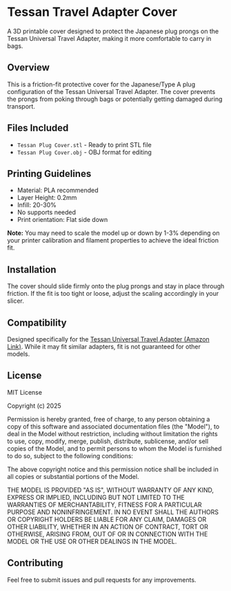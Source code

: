 # Tessan Travel Adapter Cover
A 3D printable cover designed to protect the Japanese plug prongs on the Tessan Universal Travel Adapter, making it more comfortable to carry in bags.

## Overview
This is a friction-fit protective cover for the Japanese/Type A plug configuration of the Tessan Universal Travel Adapter. The cover prevents the prongs from poking through bags or potentially getting damaged during transport.

## Files Included
- `Tessan Plug Cover.stl` - Ready to print STL file
- `Tessan Plug Cover.obj` - OBJ format for editing

## Printing Guidelines
- Material: PLA recommended
- Layer Height: 0.2mm
- Infill: 20-30%
- No supports needed
- Print orientation: Flat side down

**Note:** You may need to scale the model up or down by 1-3% depending on your printer calibration and filament properties to achieve the ideal friction fit.


## Installation
The cover should slide firmly onto the plug prongs and stay in place through friction. If the fit is too tight or loose, adjust the scaling accordingly in your slicer.

## Compatibility
Designed specifically for the [Tessan Universal Travel Adapter (Amazon Link)](https://www.amazon.com/dp/B0D3Q3JJJX/). While it may fit similar adapters, fit is not guaranteed for other models.

## License
MIT License

Copyright (c) 2025

Permission is hereby granted, free of charge, to any person obtaining a copy of this software and associated documentation files (the "Model"), to deal in the Model without restriction, including without limitation the rights to use, copy, modify, merge, publish, distribute, sublicense, and/or sell copies of the Model, and to permit persons to whom the Model is furnished to do so, subject to the following conditions:

The above copyright notice and this permission notice shall be included in all copies or substantial portions of the Model.

THE MODEL IS PROVIDED "AS IS", WITHOUT WARRANTY OF ANY KIND, EXPRESS OR IMPLIED, INCLUDING BUT NOT LIMITED TO THE WARRANTIES OF MERCHANTABILITY, FITNESS FOR A PARTICULAR PURPOSE AND NONINFRINGEMENT. IN NO EVENT SHALL THE AUTHORS OR COPYRIGHT HOLDERS BE LIABLE FOR ANY CLAIM, DAMAGES OR OTHER LIABILITY, WHETHER IN AN ACTION OF CONTRACT, TORT OR OTHERWISE, ARISING FROM, OUT OF OR IN CONNECTION WITH THE MODEL OR THE USE OR OTHER DEALINGS IN THE MODEL.

## Contributing
Feel free to submit issues and pull requests for any improvements.
